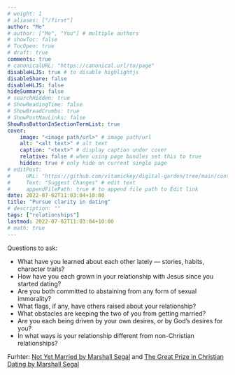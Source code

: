```yaml
---
# weight: 1
# aliases: ["/first"]
author: "Me"
# author: ["Me", "You"] # multiple authors
# showToc: false
# TocOpen: true
# draft: true
comments: true
# canonicalURL: "https://canonical.url/to/page"
disableHLJS: true # to disable highlightjs
disableShare: false
disableHLJS: false
hideSummary: false
# searchHidden: true
# ShowReadingTime: false
# ShowBreadCrumbs: true
# ShowPostNavLinks: false
ShowRssButtonInSectionTermList: true
cover:
    image: "<image path/url>" # image path/url
    alt: "<alt text>" # alt text
    caption: "<text>" # display caption under cover
    relative: false # when using page bundles set this to true
    hidden: true # only hide on current single page
# editPost:
#     URL: "https://github.com/vitamickey/digital-garden/tree/main/content"
#     Text: "Suggest Changes" # edit text
#     appendFilePath: true # to append file path to Edit link
date: 2022-07-02T11:03:04+10:00
title: "Pursue clarity in dating"
# description: ""
tags: ["relationships"]
lastmod: 2022-07-02T11:03:04+10:00
# math: true
---
```


Questions to ask:

- What have you learned about each other lately — stories, habits, character traits?
- How have you each grown in your relationship with Jesus since you started dating?
- Are you both committed to abstaining from any form of sexual immorality?
- What flags, if any, have others raised about your relationship?
- What obstacles are keeping the two of you from getting married?
- Are you each being driven by your own desires, or by God’s desires for you?
- In what ways is your relationship different from non-Christian relationships?

Furhter: [Not Yet Married by Marshall Segal](https://www.desiringgod.org/books/not-yet-married) and [The Great Prize in Christian Dating by Marshall Segal](https://www.desiringgod.org/articles/the-great-prize-in-christian-dating)
